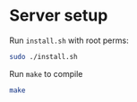 # Server setup
Run `install.sh` with root perms:
```bash
sudo ./install.sh 
```

Run `make` to compile
```bash
make
```
